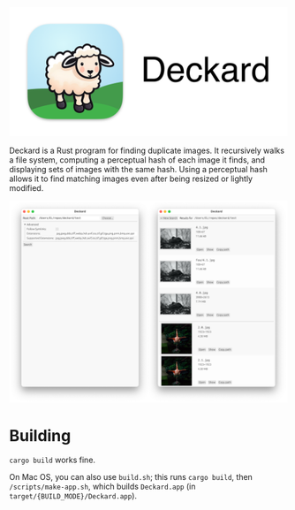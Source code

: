 
![Header](media/header.png)

Deckard is a Rust program for finding duplicate images. It recursively walks a file system, computing a perceptual hash of each image it finds, and displaying sets of images with the same hash. Using a perceptual hash allows it to find matching images even after being resized or lightly modified.

![Screenshots](media/screenshots.png)

# Building

`cargo build` works fine.

On Mac OS, you can also use `build.sh`; this runs `cargo build`, then `/scripts/make-app.sh`, which builds `Deckard.app` (in `target/{BUILD_MODE}/Deckard.app`).

